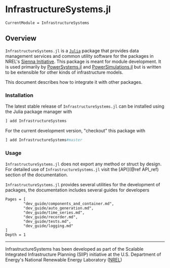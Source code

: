 # InfrastructureSystems.jl

```@meta
CurrentModule = InfrastructureSystems
```

## Overview

`InfrastructureSystems.jl` is a [`Julia`](http://www.julialang.org) package that provides
data management services and common utility software for the packages in
NREL's [Sienna Initiative](https://github.com/NREL-Sienna). This package is meant
for module development. It is used primarily by
[PowerSystems.jl](https://github.com/NREL-Sienna/PowerSystems.jl) and
[PowerSimulations.jl](https://github.com/NREL-Sienna/PowerSimulations.jl) but is
written to be extensible for other kinds of infrastructure models.

This document describes how to integrate it with other packages.

### Installation

The latest stable release of `InfrastructureSystems.jl` can be installed using the Julia
package manager with

```julia
] add InfrastructureSystems
```

For the current development version, "checkout" this package with

```julia
] add InfrastructureSystems#master
```

### Usage

`InfrastructureSystems.jl` does not export any method or struct by design. For detailed
use of `InfrastructureSystems.jl` visit the [API](@ref API_ref) section of the documentation.

`InfrastructureSystems.jl` provides several utilities for the development of packages, the
documentation includes several guides for developers

```@contents
Pages = [
        "dev_guide/components_and_container.md",
        "dev_guide/auto_generation.md",
        "dev_guide/time_series.md",
        "dev_guide/recorder.md",
        "dev_guide/tests.md",
        "dev_guide/logging.md"
]
Depth = 1
```

* * *

InfrastructureSystems has been developed as part of the Scalable Integrated Infrastructure Planning
(SIIP) initiative at the U.S. Department of Energy's National Renewable Energy Laboratory
([NREL](https://www.nrel.gov/))
